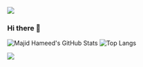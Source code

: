 ![](https://komarev.com/ghpvc/?username=majidhameed)

### Hi there 👋

![Majid Hameed's GitHub Stats](https://github-readme-stats.vercel.app/api?username=majidhameed&count_private=true&show_icons=true)
![Top Langs](https://github-readme-stats.vercel.app/api/top-langs/?username=majidhameed&langs_count=99&layout=compact)

![](https://hit.yhype.me/github/profile?user_id=2404686)

<!--
**majidhameed/majidhameed** is a ✨ _special_ ✨ repository because its `README.md` (this file) appears on your GitHub profile.

Here are some ideas to get you started:

- 🔭 I’m currently working on ...
- 🌱 I’m currently learning ...
- 👯 I’m looking to collaborate on ...
- 🤔 I’m looking for help with ...
- 💬 Ask me about ...
- 📫 How to reach me: ...
- 😄 Pronouns: ...
- ⚡ Fun fact: ...
-->
